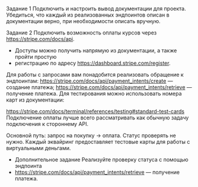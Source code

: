 Задание 1
Подключить и настроить вывод документации для проекта. 
Убедиться, что каждый из реализованных эндпоинтов описан в 
документации верно, при необходимости описать вручную.

Задание 2
Подключить возможность оплаты курсов через https://stripe.com/docs/api.
+ Доступы можно получить напрямую из документации, а также пройти простую 
+ регистрацию по адресу https://dashboard.stripe.com/register.

Для работы с запросами вам понадобится реализовать обращение к эндпоинтам:
https://stripe.com/docs/api/payment_intents/create — создание платежа;
https://stripe.com/docs/api/payment_intents/retrieve — получение платежа.
Для тестирования можно использовать номера карт из документации:

https://stripe.com/docs/terminal/references/testing#standard-test-cards
Подключение оплаты лучше всего рассматривать как обычную задачу подключения 
к стороннему API.

Основной путь: запрос на покупку → оплата. Статус проверять не нужно.
Каждый эквайринг предоставляет тестовые карты для работы с виртуальными деньгами.

* Дополнительное задание
Реализуйте проверку статуса с помощью эндпоинта 
* https://stripe.com/docs/api/payment_intents/retrieve — получение платежа.